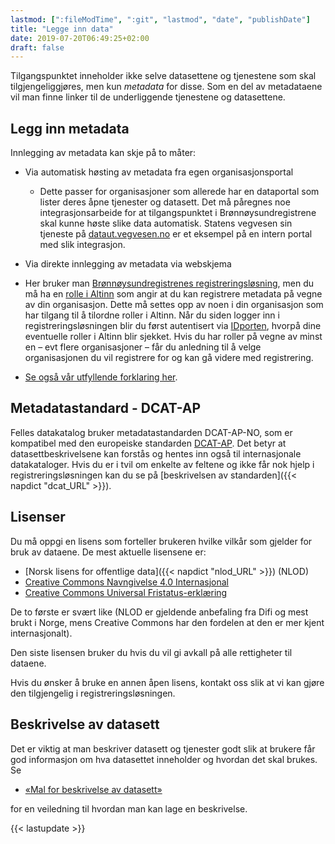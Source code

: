 ```yaml
---
lastmod: [":fileModTime", ":git", "lastmod", "date", "publishDate"]
title: "Legge inn data"
date: 2019-07-20T06:49:25+02:00
draft: false
---
```


Tilgangspunktet inneholder ikke selve datasettene og tjenestene som skal tilgjengeliggjøres, men kun *metadata* for disse. Som en del av metadataene vil man finne linker til de underliggende tjenestene og datasettene.

## Legg inn metadata

Innlegging av metadata kan skje på to måter:

 + Via automatisk høsting av metadata fra egen organisasjonsportal
   + Dette passer for organisasjoner som allerede har en dataportal som lister deres åpne tjenester og datasett. Det må påregnes noe integrasjonsarbeide for at tilgangspunktet i Brønnøysundregistrene skal kunne høste slike data automatisk. Statens vegvesen sin tjeneste på [dataut.vegvesen.no](https://dataut.vegvesen.no/) er et eksempel på en intern portal med slik integrasjon.

 + Via direkte innlegging av metadata via webskjema
  + Her bruker man [Brønnøysundregistrenes registreringsløsning](https://fellesdatakatalog.brreg.no/about-registration), men du må ha en [rolle i Altinn](https://www.altinn.no/hjelp/profil/roller-og-rettigheter/) som angir at du kan registrere metadata på vegne av din organisasjon. Dette må settes opp  av noen i din organisasjon som har tilgang til å tilordne roller i Altinn. Når du siden logger inn i registreringsløsningen blir du først autentisert via [IDporten](http://eid.difi.no/nb/id-porten), hvorpå dine eventuelle roller i Altinn blir sjekket.  Hvis du har roller på vegne av minst en – evt flere organisasjoner – får du anledning til å velge organisasjonen du vil registrere for og kan gå videre med registrering.

+ [Se også vår utfyllende forklaring her](/assets/RegData.pdf).

## Metadatastandard - DCAT-AP

  Felles datakatalog bruker metadatastandarden DCAT-AP-NO, som er kompatibel med den europeiske standarden [DCAT-AP](https://joinup.ec.europa.eu/solution/dcat-application-profile-data-portals-europe). Det betyr at datasettbeskrivelsene kan forstås og hentes inn også til internasjonale datakataloger. Hvis du er i tvil om enkelte av feltene og ikke får nok hjelp i registreringsløsningen kan du se på [beskrivelsen av standarden]({{< napdict "dcat_URL" >}}).

## Lisenser

  Du må oppgi en lisens som forteller brukeren hvilke vilkår som gjelder for bruk av dataene. De mest aktuelle lisensene er:

+ [Norsk lisens for offentlige data]({{< napdict "nlod_URL" >}}) (NLOD)
+ [Creative Commons Navngivelse 4.0 Internasjonal](https://creativecommons.org/licenses/by/4.0/deed.en)
+ [Creative Commons Universal Fristatus-erklæring](https://creativecommons.org/publicdomain/zero/1.0/deed.en)

De to første er svært like (NLOD er gjeldende anbefaling fra Difi og mest brukt i Norge, mens Creative Commons har den fordelen at den er mer kjent internasjonalt).

Den siste lisensen bruker du hvis du vil gi avkall på alle rettigheter til dataene.


Hvis du ønsker å bruke en annen åpen lisens, kontakt oss slik at vi kan gjøre den tilgjengelig i registreringsløsningen.

## Beskrivelse av datasett
Det er viktig at man beskriver datasett og tjenester godt slik at brukere får god informasjon om hva datasettet inneholder og hvordan det skal brukes.  Se

+ [«Mal for beskrivelse av datasett»](/assets/MalDatasett.pdf)

for en veiledning til hvordan man kan lage en beskrivelse.




{{< lastupdate >}}
